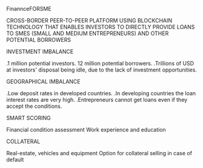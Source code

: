 FinannceFORSME


CROSS-BORDER PEER-TO-PEER  PLATFORM USING BLOCKCHAIN  TECHNOLOGY THAT ENABLES  INVESTORS TO DIRECTLY  PROVIDE LOANS TO SMES  (SMALL AND MEDIUM  ENTREPRENEURS) AND OTHER  POTENTIAL BORROWERS

INVESTMENT IMBALANCE

.1 million potential investors.  12 million potential borrowers.
.Trillions of USD at investors' disposal  being idle, due to the lack of investment  opportunities.

GEOGRAPHICAL IMBALANCE

.Low deposit rates in developed  countries.
.In developing countries the loan interest  rates are very high.
.Entrepreneurs cannot get loans even if  they accept the conditions.


SMART	SCORING

Financial condition assessment  Work experience and education

COLLATERAL

Real-estate, vehicles and equipment
Option for collateral selling in case of default
